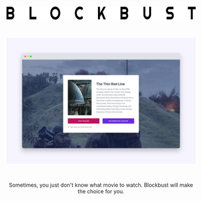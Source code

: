 <p>‌</p>
<p align="center">
  <a href="https://blockbust.netlify.app">
    <img alt="Logo" src="static/logo.png" height="36" width="658">
  </a>
</p>
<p>‌</p>
<p align="center">
  <a href="https://blockbust.netlify.app">
    <img alt="Blockbust" src="static/screenshot.jpg">
  </a>
</p>
<p>‌</p>
<p align="center">Sometimes, you just don't know what movie to watch. Blockbust will make the choice for you.</p>
<p>‌</p>
